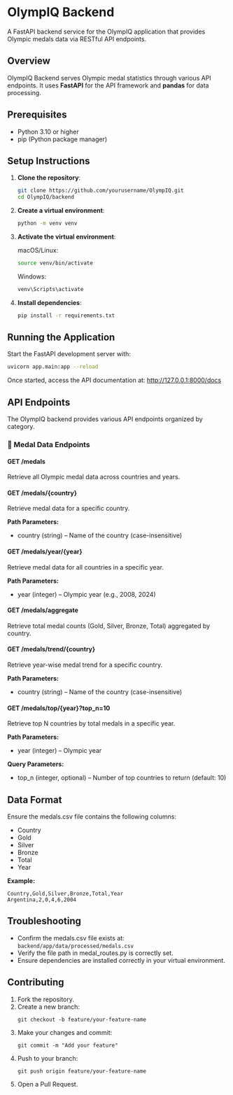 # OlympIQ Backend

A FastAPI backend service for the OlympIQ application that provides Olympic medals data via RESTful API endpoints.

## Overview

OlympIQ Backend serves Olympic medal statistics through various API endpoints. It uses **FastAPI** for the API framework and **pandas** for data processing.

## Prerequisites

- Python 3.10 or higher  
- pip (Python package manager)

## Setup Instructions

1. **Clone the repository**:
   ```bash
   git clone https://github.com/yourusername/OlympIQ.git
   cd OlympIQ/backend
   ```

2. **Create a virtual environment**:
   ```bash
   python -m venv venv
   ```

3. **Activate the virtual environment**:
   
   macOS/Linux:
   ```bash
   source venv/bin/activate
   ```
   
   Windows:
   ```bash
   venv\Scripts\activate
   ```

4. **Install dependencies**:
   ```bash
   pip install -r requirements.txt
   ```

## Running the Application

Start the FastAPI development server with:
```bash
uvicorn app.main:app --reload
```

Once started, access the API documentation at:
http://127.0.0.1:8000/docs

## API Endpoints

The OlympIQ backend provides various API endpoints organized by category.

### 🏅 Medal Data Endpoints

#### GET /medals
Retrieve all Olympic medal data across countries and years.

#### GET /medals/{country}
Retrieve medal data for a specific country.

**Path Parameters:**
- country (string) – Name of the country (case-insensitive)

#### GET /medals/year/{year}
Retrieve medal data for all countries in a specific year.

**Path Parameters:**
- year (integer) – Olympic year (e.g., 2008, 2024)

#### GET /medals/aggregate
Retrieve total medal counts (Gold, Silver, Bronze, Total) aggregated by country.

#### GET /medals/trend/{country}
Retrieve year-wise medal trend for a specific country.

**Path Parameters:**
- country (string) – Name of the country (case-insensitive)

#### GET /medals/top/{year}?top_n=10
Retrieve top N countries by total medals in a specific year.

**Path Parameters:**
- year (integer) – Olympic year

**Query Parameters:**
- top_n (integer, optional) – Number of top countries to return (default: 10)

## Data Format

Ensure the medals.csv file contains the following columns:
- Country
- Gold
- Silver
- Bronze
- Total
- Year

**Example:**
```
Country,Gold,Silver,Bronze,Total,Year
Argentina,2,0,4,6,2004
```

## Troubleshooting

- Confirm the medals.csv file exists at:
  `backend/app/data/processed/medals.csv`
- Verify the file path in medal_routes.py is correctly set.
- Ensure dependencies are installed correctly in your virtual environment.

## Contributing

1. Fork the repository.
2. Create a new branch:
   ```
   git checkout -b feature/your-feature-name
   ```
3. Make your changes and commit:
   ```
   git commit -m "Add your feature"
   ```
4. Push to your branch:
   ```
   git push origin feature/your-feature-name
   ```
5. Open a Pull Request.